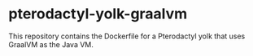 # pterodactyl-yolk-graalvm
This repository contains the Dockerfile for a Pterodactyl yolk that uses GraalVM as the Java VM.
